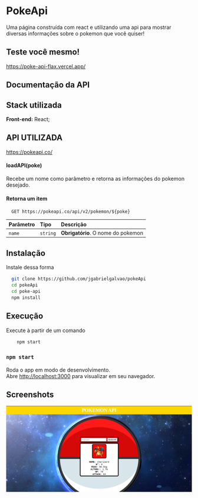 
# PokeApi

Uma página construída com react e utilizando uma api para mostrar diversas informações sobre o pokemon que você quiser!

## Teste você mesmo!

https://poke-api-flax.vercel.app/

## Documentação da API

## Stack utilizada

**Front-end:** React;
## API UTILIZADA

https://pokeapi.co/

#### loadAPI(poke)

Recebe um nome como parâmetro e retorna as informações do pokemon desejado.
#### Retorna um item

```http
  GET https://pokeapi.co/api/v2/pokemon/${poke}
```

| Parâmetro   | Tipo       | Descrição                                   |
| :---------- | :--------- | :------------------------------------------ |
| `name`      | `string` | **Obrigatório**. O nome do pokemon |


## Instalação

Instale dessa forma

```bash
  git clone https://github.com/jgabrielgalvao/pokeApi
  cd pokeApi
  cd poke-api 
  npm install
```

## Execução

Execute à partir de um comando

```bash
    npm start
```

### `npm start`

Roda o app em modo de desenvolvimento.\
Abre [http://localhost:3000](http://localhost:3000) para visualizar em seu navegador.

## Screenshots

![Minha Imagem](https://github.com/jgabrielgalvao/pokeApi/blob/578992caf88fb7007ee10eae27b112ec91a0b3cf/poke-api/public/Captura%20de%20tela%20de%202023-09-20%2018-59-23.png)

